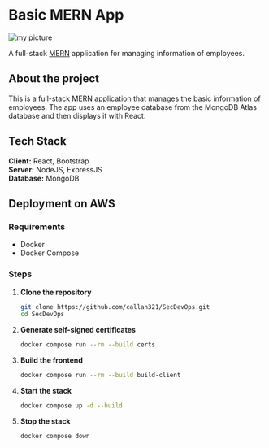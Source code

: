 # Basic MERN App

![my picture](https://doananhtingithub40102.github.io/MyData/mern/mypicture.png)

A full-stack [MERN](https://www.mongodb.com/mern-stack) application for managing information of employees.

## About the project

This is a full-stack MERN application that manages the basic information of employees. The app uses an employee database from the MongoDB Atlas database and then displays it with React.

## Tech Stack

**Client:** React, Bootstrap  
**Server:** NodeJS, ExpressJS  
**Database:** MongoDB

## Deployment on AWS

### Requirements

- Docker
- Docker Compose

### Steps

1. **Clone the repository**

    ```bash
    git clone https://github.com/callan321/SecDevOps.git
    cd SecDevOps
    ```

2. **Generate self-signed certificates**

    ```bash
    docker compose run --rm --build certs
    ```

3. **Build the frontend**

    ```bash
    docker compose run --rm --build build-client
    ```

4. **Start the stack**

    ```bash
    docker compose up -d --build
    ```

5. **Stop the stack**

    ```bash
    docker compose down
    ```
